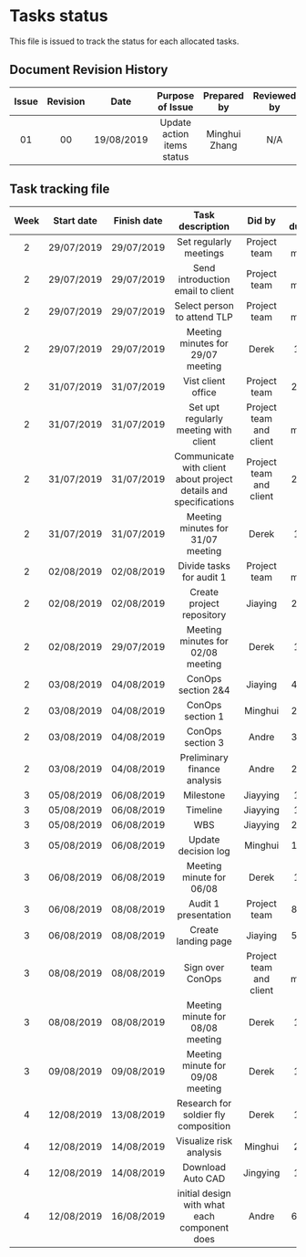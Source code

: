 # Tasks status
This file is issued to track the status for each allocated tasks. 

## Document Revision History 
| Issue            | Revision         | Date             | Purpose of Issue  | Prepared by       | Reviewed by       |
| :--------------: | :--------------: | :--------------: | :---------------: | :---------------: | :---------------: |
|01|00|19/08/2019    |Update action items status      | Minghui Zhang              |             N/A|

## Task tracking file 
|Week |Start date     |Finish date    | Task description    | Did by    |Time duration   |Status|Comments       |
| :--------------: | :--------------: | :--------------: | :---------------: | :---------------: | :---------------: | :---------------: | :---------------: | 
|2|29/07/2019|29/07/2019|  Set regularly meetings| Project team|10 minutes| Completed|
|2|29/07/2019|29/07/2019|  Send introduction email to client|Project team| 20 minutes| Completed|
|2|29/07/2019|29/07/2019|  Select person to attend TLP| Project team|20 minutes| Completed|
|2|29/07/2019|29/07/2019| Meeting minutes for 29/07 meeting|Derek|1 hour|Completed|
|2|31/07/2019|31/07/2019|Vist client office| Project team | 2 hours|Completed|
|2|31/07/2019|31/07/2019|Set upt regularly meeting with client| Project team and client| 10 minutes|Completed|
|2|31/07/2019|31/07/2019| Communicate with client about project details and specifications| Project team and client|2 hours|Completed|
|2|31/07/2019|31/07/2019| Meeting minutes for 31/07 meeting|Derek|1 hour|Completed|
|2|02/08/2019|02/08/2019|Divide tasks for audit 1| Project team| 30 minutes|Completed|
|2|02/08/2019|02/08/2019|Create project repository| Jiaying|2 hours|Completed|
|2|02/08/2019|29/07/2019| Meeting minutes for 02/08 meeting|Derek|1 hour|Completed|
|2|03/08/2019|04/08/2019|ConOps section 2&4|Jiaying|4 hours|Completed|
|2|03/08/2019|04/08/2019|ConOps section 1|Minghui| 2 hours|Completed|
|2|03/08/2019|04/08/2019|ConOps section 3 |Andre| 3 hours|Completed|
|2|03/08/2019|04/08/2019|Preliminary finance analysis |Andre| 2 hours|Completed|
|3|05/08/2019|06/08/2019|Milestone|Jiayying|1 hour|Completed|
|3|05/08/2019|06/08/2019|Timeline|Jiayying|1 hour|Completed|
|3|05/08/2019|06/08/2019|WBS|Jiayying|2 hours|Completed|
|3|05/08/2019|06/08/2019|Update decision log|Minghui|1 hours|Completed|
|3|06/08/2019|06/08/2019|Meeting minute for 06/08|Derek|1 hour|Completed|
|3|06/08/2019|08/08/2019|Audit 1 presentation|Project team|8 hours|Completed|
|3|06/08/2019|08/08/2019|Create landing page| Jiaying| 5 hours|Completed|
|3|08/08/2019|08/08/2019|Sign over ConOps|Project team and client| 20 minutes|Completed|
|3|08/08/2019|08/08/2019|Meeting minute for 08/08 meeting|Derek|1 hour|Completed|
|3|09/08/2019|09/08/2019|Meeting minute for 09/08 meeting|Derek |1 hour|Completed|
|4|12/08/2019|13/08/2019|Research for soldier fly composition| Derek| 1 hour|Completed|
|4|12/08/2019|14/08/2019|Visualize risk analysis |Minghui| 2 hour|Completed|
|4|12/08/2019|14/08/2019|Download Auto CAD|Jingying| 1 hour|Completed|
|4|12/08/2019|16/08/2019|initial design with what each component does|Andre|6 hours|Completed|






